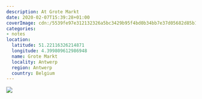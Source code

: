 ```yaml
---
description: At Grote Markt
date: 2020-02-07T15:39:28+01:00
coverImage: cdn:/5539fe97e312132326a5bc3429b95f4bd0b34bb7e37d05682d85b1af26eb91a8
categories:
- notes
location:
  latitude: 51.22116326214871
  longitude: 4.399809612986948
  name: Grote Markt
  locality: Antwerp
  region: Antwerp
  country: Belgium
---
```


![](cdn:/5539fe97e312132326a5bc3429b95f4bd0b34bb7e37d05682d85b1af26eb91a8?class=fw)
